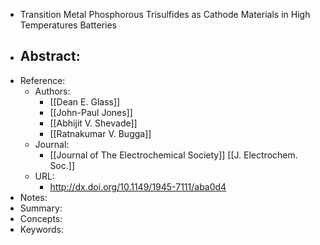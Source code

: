 - Transition Metal Phosphorous Trisulfides as Cathode Materials in High Temperatures Batteries
- Abstract:
	- 
- Reference:
	- Authors:
		- [[Dean E. Glass]]
		- [[John-Paul Jones]]
		- [[Abhijit V. Shevade]]
		- [[Ratnakumar V. Bugga]]
	- Journal:
		- [[Journal of The Electrochemical Society]] [[J. Electrochem. Soc.]]
	- URL:
		- http://dx.doi.org/10.1149/1945-7111/aba0d4
- Notes:
- Summary:
- Concepts:
- Keywords:
